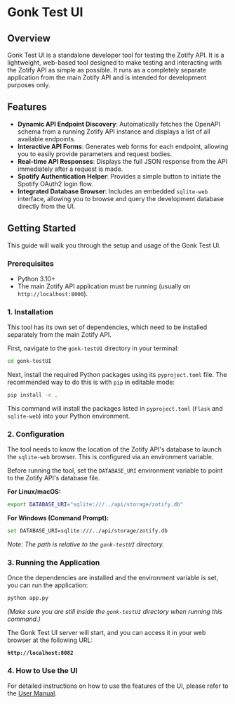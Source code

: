 # Gonk Test UI

## Overview

Gonk Test UI is a standalone developer tool for testing the Zotify API. It is a lightweight, web-based tool designed to make testing and interacting with the Zotify API as simple as possible. It runs as a completely separate application from the main Zotify API and is intended for development purposes only.

## Features

-   **Dynamic API Endpoint Discovery**: Automatically fetches the OpenAPI schema from a running Zotify API instance and displays a list of all available endpoints.
-   **Interactive API Forms**: Generates web forms for each endpoint, allowing you to easily provide parameters and request bodies.
-   **Real-time API Responses**: Displays the full JSON response from the API immediately after a request is made.
-   **Spotify Authentication Helper**: Provides a simple button to initiate the Spotify OAuth2 login flow.
-   **Integrated Database Browser**: Includes an embedded `sqlite-web` interface, allowing you to browse and query the development database directly from the UI.

## Getting Started

This guide will walk you through the setup and usage of the Gonk Test UI.

### Prerequisites

-   Python 3.10+
-   The main Zotify API application must be running (usually on `http://localhost:8000`).

### 1. Installation

This tool has its own set of dependencies, which need to be installed separately from the main Zotify API.

First, navigate to the `gonk-testUI` directory in your terminal:
```bash
cd gonk-testUI
```

Next, install the required Python packages using its `pyproject.toml` file. The recommended way to do this is with `pip` in editable mode:
```bash
pip install -e .
```
This command will install the packages listed in `pyproject.toml` (`Flask` and `sqlite-web`) into your Python environment.

### 2. Configuration

The tool needs to know the location of the Zotify API's database to launch the `sqlite-web` browser. This is configured via an environment variable.

Before running the tool, set the `DATABASE_URI` environment variable to point to the Zotify API's database file.

**For Linux/macOS:**
```bash
export DATABASE_URI="sqlite:///../api/storage/zotify.db"
```

**For Windows (Command Prompt):**
```bash
set DATABASE_URI=sqlite:///../api/storage/zotify.db
```
*Note: The path is relative to the `gonk-testUI` directory.*

### 3. Running the Application

Once the dependencies are installed and the environment variable is set, you can run the application:

```bash
python app.py
```
*(Make sure you are still inside the `gonk-testUI` directory when running this command.)*

The Gonk Test UI server will start, and you can access it in your web browser at the following URL:

**`http://localhost:8082`**

### 4. How to Use the UI

For detailed instructions on how to use the features of the UI, please refer to the [User Manual](./docs/USER_MANUAL.md).
